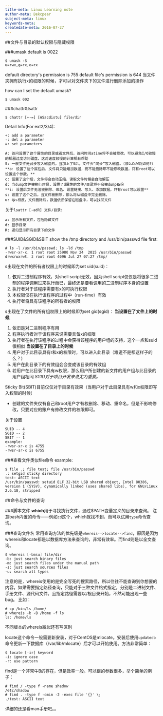 ```yaml
---
title-meta: Linux Learning note
author-meta: Bekcpear
subject-meta: linux
keywords-meta: 
createdate-meta: 2016-07-27
---
```


##文件与目录的默认权限与隐藏权限

###umask
default is 0022
```
$ umask -S
u=rwx,g=rx,o=rx
```
default directory's permission is 755
default file's permission is 644
当文件夹拥有执行x的权限的时候，才可以对文件夹下的文件进行删除添加的操作

how can I set the default umask?
```
$ umask 002
```

###chattr&lsattr
```
$ chattr [+-=] [ASacdistu] file/dir
```
Detail Info(For ext2/3/4):
```
+: add a parameter
-: del a parameter
=: set parameters

A: 访问设置了这个属性的目录或者文件后，访问时间atime将不会被修改，可以避免I/O较慢的机器过度访问磁盘，这对速度较慢的计算机有帮助
S: 一般文件是异步写入磁盘的，当加上了S后，文件会“同步”写入磁盘。（那么CoW将如何?）
**a: 设置了这个属性后，文件将只能增加数据，而不能删除耶不能修改数据，只有root可以设置这个参数。**
c: 设置了这个后，文件将会自动压缩，读取文件时候会自动解压
d: 当dump文件被执行时候，设置了d属性的文件/目录将不会被dump备份
**i: 设置后文件无法被删除、改名、设置链接、写入、添加数据，只有root可以设置**
s: 设置了这个之后，当文件被删除，那么将从磁盘中完全删除。
u: 与s相反，文件删除后，数据依旧保留在磁盘中，可以找回文件
```
关于`lsattr [-adR] 文件/目录`:
```
a: 显示所有文件，包括隐藏文件
d: 显示目录
R: 递归显示所有目录下的文件
```

###SUID&SGID&SBIT
show the /tmp directory and /usr/bin/passwd file first:
```
# ls -l /usr/bin/passwd; ls -ld /tmp
-rwsr-xr-x. 1 root root 25980 Nov 24  2015 /usr/bin/passwd
drwxrwxrwt. 3 root root 4096 Jul 27 07:27 /tmp/
```
s出现在文件的所有者权限上的时候即为set uid(suid)：
1. **仅**对二进制程序有效，对shell script无效，因为shell script仅仅是将很多二进制的程序调用过来执行而已，最终还是要看调用的二进制程序本身的设置
2. 执行者对于该程序需要有x的可执行权限
3. 本权限仅在执行该程序的过程中（run-time）有效
4. 执行者将具有该程序的所有者的权限

s出现在了文件的所有组权限上的时候即为set gid(sgid)：
**当设置在了文件上的时候**
1. 依旧是对二进制程序有用
2. 程序执行者对于该程序来说需要具备x的权限
3. 执行者在执行该程序的过程中会获得该程序的用户组的支持，这个一点和suid很相似
**当设置在了目录上的时候**
1. 用户对于此目录具有r和x的权限时，可以进入此目录（难道不是都这样子的么？）
2. 用户在此目录下的有效组会会变成该目录的有效组
3. 若用户在此目录下具有w权限，那么用户所创建的新文件的用户组与此目录的用户组相同
*SGID对于项目开发来说尤为重要。*

Sticky Bit(SBIT)目前仅仅对于目录有效果（当用户对于此目录具有w和x权限即写入权限的时候）
+ 创建的文件夹仅有自己和root用户才有权删除、移动、重命名，但是不影响修改，只要对应的账户有修改文件的权限即可。

关于设置
```
SUID -- 4
SGID -- 2
SBIT -- 1
example:
-rwsr-xr-x is 4755
-rwsr-sr-x is 6755
```

###查看文件类似file命令
example:
```
$ file .; file test; file /usr/bin/passwd
.: setgid sticky directory
test: ASCII text
/usr/bin/passwd: setuid ELF 32-bit LSB shared object, Intel 80386, version 1 (SYSV), dynamically linked (uses shared libs), for GNU/Linux 2.6.18, stripped
```


##命令与文件的查询

###脚本文件
**which**用于寻找执行文件，通过$PATH变量定义的目录来查询。
注意bash内置的命令——例如`cd`这个，which就找不到，而可以试用`type`命令查询。

###查询文件名
常用查询方法的优先级是`whereis-->locate-->find`，原因是因为whereis和locate都是以数据库方法来查询的，非常有效率。而find则是以全文查询。
```
$ whereis [-bmsu] file/dir
-b: just search binary files
-m: just search files under the manual path
-s: just search sources files
-u: search all types 
```
注意的是，whereis使用的是完全写死的搜索路径，所以往往不能查询到你想要的内容，如果需要指定路径查询，只能对于三种文件格式指定，分别是二进制文件、手册文件、源代码文件，且指定路径需要以/根目录开始，不然可能出现一些bug。
比如：
```
# cp /bin/ls /home/
# whereis -b -B /home -f ls
ls: /home/ls
```
不同版本的whereis貌似还有写区别

locate这个命令一般需要新安装，对于CentOS是mlocate，安装后使用`updatedb`命令更新一下数据库（/var/lib/mlocate）后才可以开始使用。方法非常简单：
```
$ locate [-ir] keyword
-i: ignore case
-r: use pattern
```

find是一个非常牛B的存在，但是效率一般。可以跟的参数很多，举个简单的例子：
```
# find / -type f -name shadow
/etc/shadow
# find . -type f -cmin -2 -exec file '{}' \;
./test: ASCII text
```
详细的还是看man手册吧。。
